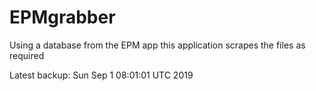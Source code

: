 # EPMgrabber
Using a database from the EPM app this application scrapes the files as required


Latest backup: Sun Sep 1 08:01:01 UTC 2019
